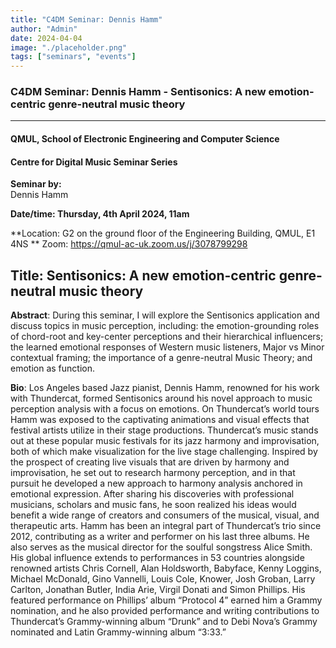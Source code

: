 ```yaml
---
title: "C4DM Seminar: Dennis Hamm"
author: "Admin"
date: 2024-04-04
image: "./placeholder.png"
tags: ["seminars", "events"]
---
```



### C4DM Seminar: Dennis Hamm - Sentisonics: A new emotion-centric genre-neutral music theory
-----------------

#### QMUL, School of Electronic Engineering and Computer Science

#### Centre for Digital Music Seminar Series

**Seminar by:**   
   Dennis Hamm

**Date/time:  Thursday, 4th April 2024, 11am**

**Location: G2 on the ground floor of the Engineering Building, QMUL, E1 4NS **
Zoom: https://qmul-ac-uk.zoom.us/j/3078799298 


<b>Title</b>: Sentisonics: A new emotion-centric genre-neutral music theory
-----------------

<b>Abstract</b>: During this seminar, I will explore the Sentisonics application and discuss topics in music perception, including: the emotion-grounding roles of chord-root and key-center perceptions and their hierarchical influencers; the learned emotional responses of Western music listeners, Major vs Minor contextual framing; the importance of a genre-neutral Music Theory; and emotion as function.



<b>Bio</b>: Los Angeles based Jazz pianist, Dennis Hamm, renowned for his work with Thundercat, formed Sentisonics around his novel approach to music perception analysis with a focus on emotions. On Thundercat’s world tours Hamm was exposed to the captivating animations and visual effects that festival artists utilize in their stage productions. Thundercat’s music stands out at these popular music festivals for its jazz harmony and improvisation, both of which make visualization for the live stage challenging. Inspired by the prospect of creating live visuals that are driven by harmony and improvisation, he set out to research harmony perception, and in that pursuit he developed a new approach to harmony analysis anchored in emotional expression. After sharing his discoveries with professional musicians, scholars and music fans, he soon realized his ideas would benefit a wide range of creators and consumers of the musical, visual, and therapeutic arts. Hamm has been an integral part of Thundercat’s trio since 2012, contributing as a writer and performer on his last three albums. He also serves as the musical director for the soulful songstress Alice Smith. His global influence extends to performances in 53 countries alongside renowned artists Chris Cornell, Alan Holdsworth, Babyface, Kenny Loggins, Michael McDonald, Gino Vannelli, Louis Cole, Knower, Josh Groban, Larry Carlton, Jonathan Butler, India Arie, Virgil Donati and Simon Phillips. His featured performance on Phillips’ album “Protocol 4” earned him a Grammy nomination, and he also provided performance and writing contributions to Thundercat’s Grammy-winning album “Drunk” and to Debi Nova’s Grammy nominated and Latin Grammy-winning album “3:33.”
